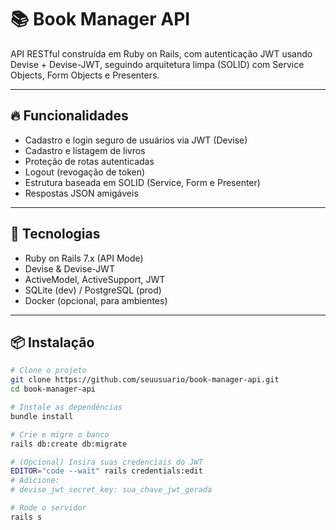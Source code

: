 # 📚 Book Manager API

API RESTful construída em Ruby on Rails, com autenticação JWT usando Devise + Devise-JWT, seguindo arquitetura limpa (SOLID) com Service Objects, Form Objects e Presenters.

---

## 🔥 Funcionalidades

- Cadastro e login seguro de usuários via JWT (Devise)
- Cadastro e listagem de livros
- Proteção de rotas autenticadas
- Logout (revogação de token)
- Estrutura baseada em SOLID (Service, Form e Presenter)
- Respostas JSON amigáveis

---

## 🚀 Tecnologias

- Ruby on Rails 7.x (API Mode)
- Devise & Devise-JWT
- ActiveModel, ActiveSupport, JWT
- SQLite (dev) / PostgreSQL (prod)  
- Docker (opcional, para ambientes)

---

## 📦 Instalação

```bash
# Clone o projeto
git clone https://github.com/seuusuario/book-manager-api.git
cd book-manager-api

# Instale as dependências
bundle install

# Crie e migre o banco
rails db:create db:migrate

# (Opcional) Insira suas credenciais do JWT
EDITOR="code --wait" rails credentials:edit
# Adicione:
# devise_jwt_secret_key: sua_chave_jwt_gerada

# Rode o servidor
rails s
